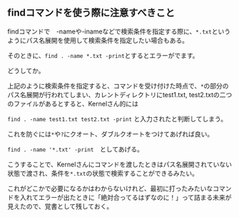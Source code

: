 ## findコマンドを使う際に注意すべきこと

findコマンドで　-nameや-inameなどで検索条件を指定する際に、`*.txt`というようにパス名展開を使用して検索条件を指定したい場合もある。

そのときに、`find . -name *.txt -print`とするとエラーがでます。

どうしてか。

上記のように検索条件を指定すると、コマンドを受け付けた時点で、`*`の部分のパス名展開が行われてしまい、カレントディレクトリにtest1.txt, test2.txtの二つのファイルがあるとすると、Kernelさん的には

`find . -name test1.txt test2.txt -print` と入力されたと判断してしまう。

これを防ぐには`*`や`?`にクオート、ダブルクオートをつけてあげれば良い。

`find . -name '*.txt' -print`　としてあげる。

こうすることで、Kernelさんにコマンドを渡したときはパス名展開されていない状態で渡され、条件を`*.txt`の状態で検索することができるみたい。

これがどこかで必要になるかはわからないけれど、最初に打ったみたいなコマンドを入れてエラーが出たときに「絶対合ってるはずなのに！」って詰まる未来が見えたので、覚書として残しておく。

